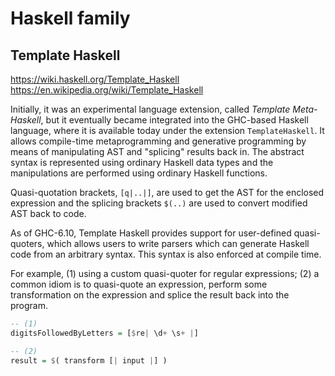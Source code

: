 # Haskell family

## Template Haskell

https://wiki.haskell.org/Template_Haskell
https://en.wikipedia.org/wiki/Template_Haskell

Initially, it was an experimental language extension, called *Template Meta-Haskell*, but it eventually became integrated into the GHC-based Haskell language, where it is available today under the extension `TemplateHaskell`. It allows compile-time metaprogramming and generative programming by means of manipulating AST and "splicing" results back in. The abstract syntax is represented using ordinary Haskell data types and the manipulations are performed using ordinary Haskell functions.

Quasi-quotation brackets, `[q|..|]`, are used to get the AST for the enclosed expression and the splicing brackets `$(..)` are used to convert modified AST back to code.

As of GHC-6.10, Template Haskell provides support for user-defined quasi-quoters, which allows users to write parsers which can generate Haskell code from an arbitrary syntax. This syntax is also enforced at compile time.

For example, (1) using a custom quasi-quoter for regular expressions; (2) a common idiom is to quasi-quote an expression, perform some transformation on the expression and splice the result back into the program.

```hs
-- (1)
digitsFollowedByLetters = [$re| \d+ \s+ |]

-- (2)
result = $( transform [| input |] )
```
